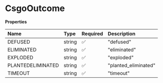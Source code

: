 # CsgoOutcome

**Properties**

| Name              | Type   | Required | Description          |
| :---------------- | :----- | :------- | :------------------- |
| DEFUSED           | string | ✅       | "defused"            |
| ELIMINATED        | string | ✅       | "eliminated"         |
| EXPLODED          | string | ✅       | "exploded"           |
| PLANTEDELIMINATED | string | ✅       | "planted_eliminated" |
| TIMEOUT           | string | ✅       | "timeout"            |

<!-- This file was generated by liblab | https://liblab.com/ -->
